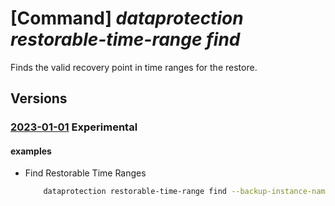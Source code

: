 # [Command] _dataprotection restorable-time-range find_

Finds the valid recovery point in time ranges for the restore.

## Versions

### [2023-01-01](/Resources/mgmt-plane/L3N1YnNjcmlwdGlvbnMve30vcmVzb3VyY2Vncm91cHMve30vcHJvdmlkZXJzL21pY3Jvc29mdC5kYXRhcHJvdGVjdGlvbi9iYWNrdXB2YXVsdHMve30vYmFja3VwaW5zdGFuY2VzL3t9L2ZpbmRyZXN0b3JhYmxldGltZXJhbmdlcw==/2023-01-01.xml) **Experimental**

<!-- mgmt-plane /subscriptions/{}/resourcegroups/{}/providers/microsoft.dataprotection/backupvaults/{}/backupinstances/{}/findrestorabletimeranges 2023-01-01 -->

#### examples

- Find Restorable Time Ranges
    ```bash
        dataprotection restorable-time-range find --backup-instance-name "zblobbackuptestsa58" --end-time "2021-02-24T00:35:17.6829685Z" --source-data-store-type "OperationalStore" --start-time "2020-10-17T23:28:17.6829685Z" --resource-group "Blob-Backup" --vault-name "ZBlobBackupVaultBVTD3"
    ```
